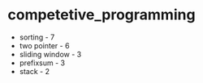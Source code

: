 # competetive_programming

- sorting - 7
- two pointer - 6
- sliding window - 3
- prefixsum - 3
- stack - 2
